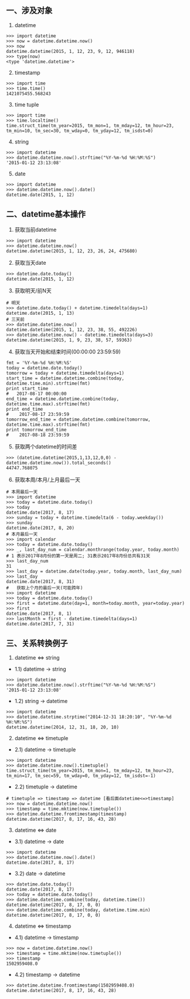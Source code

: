 
## 一、涉及对象

1. datetime
```
>>> import datetime
>>> now = datetime.datetime.now()
>>> now
datetime.datetime(2015, 1, 12, 23, 9, 12, 946118)
>>> type(now)
<type 'datetime.datetime'>
```

2. timestamp
```
>>> import time
>>> time.time()
1421075455.568243
```

3. time tuple
```
>>> import time
>>> time.localtime()
time.struct_time(tm_year=2015, tm_mon=1, tm_mday=12, tm_hour=23, tm_min=10, tm_sec=30, tm_wday=0, tm_yday=12, tm_isdst=0)
```

4. string
```
>>> import datetime
>>> datetime.datetime.now().strftime("%Y-%m-%d %H:%M:%S")
'2015-01-12 23:13:08'
```

5. date
```
>>> import datetime
>>> datetime.datetime.now().date()
datetime.date(2015, 1, 12)
```

## 二、datetime基本操作

1. 获取当前datetime
```
>>> import datetime
>>> datetime.datetime.now()
datetime.datetime(2015, 1, 12, 23, 26, 24, 475680)
```

2. 获取当天date
```
>>> datetime.date.today()
datetime.date(2015, 1, 12)
```

3. 获取明天/前N天
```
# 明天
>>> datetime.date.today() + datetime.timedelta(days=1)
datetime.date(2015, 1, 13)
# 三天前
>>> datetime.datetime.now()
datetime.datetime(2015, 1, 12, 23, 38, 55, 492226)
>>> datetime.datetime.now() - datetime.timedelta(days=3)
datetime.datetime(2015, 1, 9, 23, 38, 57, 59363)
```

4. 获取当天开始和结束时间(00:00:00 23:59:59)
```
fmt = '%Y-%m-%d %H:%M:%S'
today = datetime.date.today()
tomorrow = today + datetime.timedelta(days=1)
start_time = datetime.datetime.combine(today, datetime.time.min).strftime(fmt)
print start_time
#   2017-08-17 00:00:00
end_time = datetime.datetime.combine(today, datetime.time.max).strftime(fmt)
print end_time
#    2017-08-17 23:59:59
tomorrow_end_time = datetime.datetime.combine(tomorrow, datetime.time.max).strftime(fmt)
print tomorrow_end_time
#    2017-08-18 23:59:59
```

5. 获取两个datetime的时间差
```
>>> (datetime.datetime(2015,1,13,12,0,0) - datetime.datetime.now()).total_seconds()
44747.768075
```

6. 获取本周/本月/上月最后一天
```
# 本周最后一天
>>> import datetime
>>> today = datetime.date.today()
>>> today
datetime.date(2017, 8, 17)
>>> sunday = today + datetime.timedelta(6 - today.weekday())
>>> sunday
datetime.date(2017, 8, 20)
# 本月最后一天
>>> import calendar
>>> today = datetime.date.today()
>>> _, last_day_num = calendar.monthrange(today.year, today.month)
# 1 表示2017年8月份的第一天是周二; 31表示2017年8月份总共有31天
>>> last_day_num
31
>>> last_day = datetime.date(today.year, today.month, last_day_num)
>>> last_day
datetime.date(2017, 8, 31)
#   获取上个月的最后一天(可能跨年)
>>> import datetime
>>> today = datetime.date.today()
>>> first = datetime.date(day=1, month=today.month, year=today.year)
>>> first
datetime.date(2017, 8, 1)
>>> lastMonth = first - datetime.timedelta(days=1)
datetime.date(2017, 7, 31)
```


## 三、关系转换例子
1. datetime <=> string
+ 1.1) datetime -> string
```
>>> import datetime
>>> datetime.datetime.now().strftime("%Y-%m-%d %H:%M:%S")
'2015-01-12 23:13:08'
```

+ 1.2) string -> datetime
```
>>> import datetime
>>> datetime.datetime.strptime("2014-12-31 18:20:10", "%Y-%m-%d %H:%M:%S")
datetime.datetime(2014, 12, 31, 18, 20, 10)
```

2. datetime <=> timetuple
+ 2.1) datetime -> timetuple
```
>>> import datetime
>>> datetime.datetime.now().timetuple()
time.struct_time(tm_year=2015, tm_mon=1, tm_mday=12, tm_hour=23, tm_min=17, tm_sec=59, tm_wday=0, tm_yday=12, tm_isdst=-1)
```

+ 2.2) timetuple -> datetime
```
# timetuple => timestamp => datetime [看后面datetime<=>timestamp]
>>> now = datetime.datetime.now()
>>> timestamp = time.mktime(now.timetuple())
>>> datetime.datetime.fromtimestamp(timestamp)
datetime.datetime(2017, 8, 17, 16, 43, 28)
```

3. datetime <=> date
+ 3.1) datetime -> date
```
>>> import datetime
>>> datetime.datetime.now().date()
datetime.date(2017, 8, 17)
```

+ 3.2) date -> datetime
```
>>> datetime.date.today()
datetime.date(2017, 8, 17)
>>> today = datetime.date.today()
>>> datetime.datetime.combine(today, datetime.time())
datetime.datetime(2017, 8, 17, 0, 0)
>>> datetime.datetime.combine(today, datetime.time.min)
datetime.datetime(2017, 8, 17, 0, 0)
```

4. datetime <=> timestamp
+ 4.1) datetime -> timestamp
```
>>> now = datetime.datetime.now()
>>> timestamp = time.mktime(now.timetuple())
>>> timestamp
1502959408.0
```

+ 4.2) timestamp -> datetime
```
>>> datetime.datetime.fromtimestamp(1502959408.0)
datetime.datetime(2017, 8, 17, 16, 43, 28)
```

